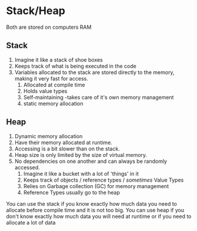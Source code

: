 # Stack/Heap

Both are stored on computers RAM

## Stack

1. Imagine it like a stack of shoe boxes
1. Keeps track of what is being executed in the code
1. Variables allocated to the stack are stored directly to the memory, making it very fast for access.
   1. Allocated at compile time
   1. Holds value types
   1. Self-maintaining -takes care of it's own memory management
   1. static memory allocation

## Heap

1. Dynamic memory allocation
1. Have their memory allocated at runtime.
1. Accessing is a bit slower than on the stack.
1. Heap size is only limited by the size of virtual memory.
1. No dependencies on one another and can always be randomly accessed.
   1. Imagine it like a bucket with a lot of 'things' in it
   1. Keeps track of objects / reference types / *sometimes* Value Types
   1. Relies on Garbage collection (GC) for memory management
   1. Reference Types usually go to the heap

You can use the stack if you know exactly how much data you need to allocate before compile time and it is not too big. You can use heap if you don't know exactly how much data you will need at runtime or if you need to allocate a lot of data
